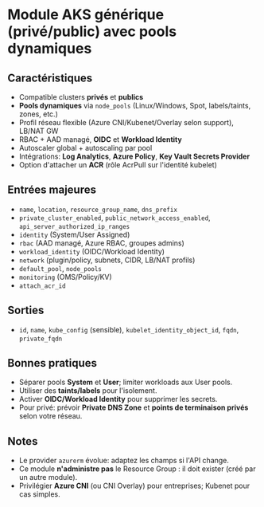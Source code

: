 # Module AKS générique (privé/public) avec pools dynamiques


## Caractéristiques
- Compatible clusters **privés** et **publics**
- **Pools dynamiques** via `node_pools` (Linux/Windows, Spot, labels/taints, zones, etc.)
- Profil réseau flexible (Azure CNI/Kubenet/Overlay selon support), LB/NAT GW
- RBAC + AAD managé, **OIDC** et **Workload Identity**
- Autoscaler global + autoscaling par pool
- Intégrations: **Log Analytics**, **Azure Policy**, **Key Vault Secrets Provider**
- Option d'attacher un **ACR** (rôle AcrPull sur l'identité kubelet)


## Entrées majeures
- `name`, `location`, `resource_group_name`, `dns_prefix`
- `private_cluster_enabled`, `public_network_access_enabled`, `api_server_authorized_ip_ranges`
- `identity` (System/User Assigned)
- `rbac` (AAD managé, Azure RBAC, groupes admins)
- `workload_identity` (OIDC/Workload Identity)
- `network` (plugin/policy, subnets, CIDR, LB/NAT profils)
- `default_pool`, `node_pools`
- `monitoring` (OMS/Policy/KV)
- `attach_acr_id`


## Sorties
- `id`, `name`, `kube_config` (sensible), `kubelet_identity_object_id`, `fqdn`, `private_fqdn`


## Bonnes pratiques
- Séparer pools **System** et **User**; limiter workloads aux User pools.
- Utiliser des **taints/labels** pour l'isolement.
- Activer **OIDC/Workload Identity** pour supprimer les secrets.
- Pour privé: prévoir **Private DNS Zone** et **points de terminaison privés** selon votre réseau.


## Notes
- Le provider `azurerm` évolue: adaptez les champs si l'API change.
- Ce module **n'administre pas** le Resource Group : il doit exister (créé par un autre module).
- Privilégier **Azure CNI** (ou CNI Overlay) pour entreprises; Kubenet pour cas simples.